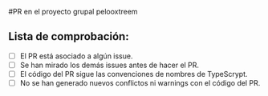 #PR en el proyecto grupal pelooxtreem

## Lista de comprobación:
* [ ] El PR está asociado a algún issue.
* [ ] Se han mirado los demás issues antes de hacer el PR.
* [ ] El código del PR sigue las convenciones de nombres de TypeScrypt.
* [ ] No se han generado nuevos conflictos ni warnings con el código del PR.
